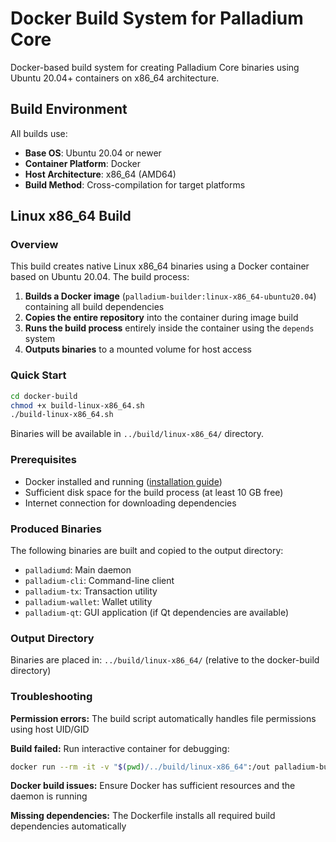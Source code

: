 # Docker Build System for Palladium Core

Docker-based build system for creating Palladium Core binaries using Ubuntu 20.04+ containers on x86_64 architecture.

## Build Environment

All builds use:
- **Base OS**: Ubuntu 20.04 or newer
- **Container Platform**: Docker
- **Host Architecture**: x86_64 (AMD64)
- **Build Method**: Cross-compilation for target platforms

## Linux x86_64 Build

### Overview

This build creates native Linux x86_64 binaries using a Docker container based on Ubuntu 20.04. The build process:

1. **Builds a Docker image** (`palladium-builder:linux-x86_64-ubuntu20.04`) containing all build dependencies
2. **Copies the entire repository** into the container during image build
3. **Runs the build process** entirely inside the container using the `depends` system
4. **Outputs binaries** to a mounted volume for host access

### Quick Start

```bash
cd docker-build
chmod +x build-linux-x86_64.sh
./build-linux-x86_64.sh
```

Binaries will be available in `../build/linux-x86_64/` directory.

### Prerequisites

- Docker installed and running ([installation guide](https://docs.docker.com/get-docker/))
- Sufficient disk space for the build process (at least 10 GB free)
- Internet connection for downloading dependencies

### Produced Binaries

The following binaries are built and copied to the output directory:

- `palladiumd`: Main daemon
- `palladium-cli`: Command-line client  
- `palladium-tx`: Transaction utility
- `palladium-wallet`: Wallet utility
- `palladium-qt`: GUI application (if Qt dependencies are available)

### Output Directory

Binaries are placed in: `../build/linux-x86_64/` (relative to the docker-build directory)

### Troubleshooting

**Permission errors:** The build script automatically handles file permissions using host UID/GID

**Build failed:** Run interactive container for debugging:
```bash
docker run --rm -it -v "$(pwd)/../build/linux-x86_64":/out palladium-builder:linux-x86_64-ubuntu20.04 bash
```

**Docker build issues:** Ensure Docker has sufficient resources and the daemon is running

**Missing dependencies:** The Dockerfile installs all required build dependencies automatically